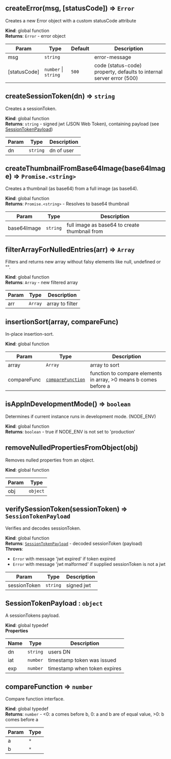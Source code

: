 <a id="createerror"></a>

## createError(msg, [statusCode]) ⇒ <code>Error</code>
Creates a new Error object with a custom statusCode attribute

**Kind**: global function  
**Returns**: <code>Error</code> - error object  

| Param | Type | Default | Description |
| --- | --- | --- | --- |
| msg | <code>string</code> |  | error-message |
| [statusCode] | <code>number</code> &#124; <code>string</code> | <code>500</code> | code (status-code) property, defaults to internal server error (500) |

<a id="createsessiontoken"></a>

## createSessionToken(dn) ⇒ <code>string</code>
Creates a sessionToken.

**Kind**: global function  
**Returns**: <code>string</code> - signed jwt (JSON Web Token), containing payload (see [SessionTokenPayload](#sessiontokenpayload))  

| Param | Type | Description |
| --- | --- | --- |
| dn | <code>string</code> | dn of user |

<a id="createthumbnailfrombase64image"></a>

## createThumbnailFromBase64Image(base64Image) ⇒ <code>Promise.&lt;string&gt;</code>
Creates a thumbnail (as base64) from a full image (as base64).

**Kind**: global function  
**Returns**: <code>Promise.&lt;string&gt;</code> - Resolves to base64 thumbnail  

| Param | Type | Description |
| --- | --- | --- |
| base64Image | <code>string</code> | full image as base64 to create thumbnail from |

<a id="filterarrayfornulledentries"></a>

## filterArrayForNulledEntries(arr) ⇒ <code>Array</code>
Filters and returns new array without falsy elements like null, undefined or "".

**Kind**: global function  
**Returns**: <code>Array</code> - new filtered array  

| Param | Type | Description |
| --- | --- | --- |
| arr | <code>Array</code> | array to filter |

<a id="insertionsort"></a>

## insertionSort(array, compareFunc)
In-place insertion-sort.

**Kind**: global function  

| Param | Type | Description |
| --- | --- | --- |
| array | <code>Array</code> | array to sort |
| compareFunc | [<code>compareFunction</code>](#comparefunction) | function to compare elements in array, >0 means b comes before a |

<a id="isappindevelopmentmode"></a>

## isAppInDevelopmentMode() ⇒ <code>boolean</code>
Determines if current instance runs in development mode. (NODE_ENV)

**Kind**: global function  
**Returns**: <code>boolean</code> - true if NODE_ENV is not set to 'production'  
<a id="removenulledpropertiesfromobject"></a>

## removeNulledPropertiesFromObject(obj)
Removes nulled properties from an object.

**Kind**: global function  

| Param | Type |
| --- | --- |
| obj | <code>object</code> | 

<a id="verifysessiontoken"></a>

## verifySessionToken(sessionToken) ⇒ <code>SessionTokenPayload</code>
Verifies and decodes sessionToken.

**Kind**: global function  
**Returns**: [<code>SessionTokenPayload</code>](#sessiontokenpayload) - decoded sessionToken (payload)  
**Throws**:

- <code>Error</code> with message 'jwt expired' if token expired
- <code>Error</code> with message 'jwt malformed' if supplied sessionToken is not a jwt


| Param | Type | Description |
| --- | --- | --- |
| sessionToken | <code>string</code> | signed jwt |

<a id="sessiontokenpayload"></a>

## SessionTokenPayload : <code>object</code>
A sessionTokens payload.

**Kind**: global typedef  
**Properties**

| Name | Type | Description |
| --- | --- | --- |
| dn | <code>string</code> | users DN |
| iat | <code>number</code> | timestamp token was issued |
| exp | <code>number</code> | timestamp when token expires |

<a id="comparefunction"></a>

## compareFunction ⇒ <code>number</code>
Compare function interface.

**Kind**: global typedef  
**Returns**: <code>number</code> - <0: a comes before b, 0: a and b are of equal value, >0: b comes before a  

| Param | Type |
| --- | --- |
| a | <code>\*</code> | 
| b | <code>\*</code> | 

